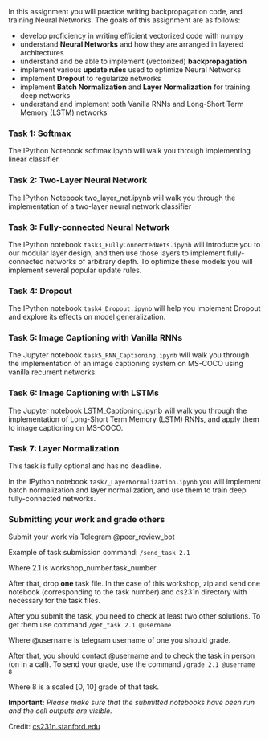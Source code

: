 In this assignment you will practice writing backpropagation code, and training
Neural Networks. The goals of this assignment are as follows:

- develop proficiency in writing efficient vectorized code with numpy
- understand **Neural Networks** and how they are arranged in layered
  architectures
- understand and be able to implement (vectorized) **backpropagation**
- implement various **update rules** used to optimize Neural Networks
- implement **Dropout** to regularize networks
- implement **Batch Normalization** and **Layer Normalization** for training deep networks
- understand and implement both Vanilla RNNs and Long-Short Term Memory (LSTM) networks


### Task 1: Softmax
The IPython Notebook softmax.ipynb will walk you through implementing linear classifier.

### Task 2: Two-Layer Neural Network
The IPython Notebook two_layer_net.ipynb will walk you through the implementation of a two-layer neural network classifier

### Task 3: Fully-connected Neural Network
The IPython notebook `task3_FullyConnectedNets.ipynb` will introduce you to our
modular layer design, and then use those layers to implement fully-connected
networks of arbitrary depth. To optimize these models you will implement several
popular update rules.

### Task 4: Dropout
The IPython notebook `task4_Dropout.ipynb` will help you implement Dropout and explore
its effects on model generalization.

### Task 5: Image Captioning with Vanilla RNNs
The Jupyter notebook `task5_RNN_Captioning.ipynb` will walk you through the implementation of
an image captioning system on MS-COCO using vanilla recurrent networks.

### Task 6: Image Captioning with LSTMs
The Jupyter notebook LSTM_Captioning.ipynb will walk you through the implementation of
Long-Short Term Memory (LSTM) RNNs, and apply them to image captioning on MS-COCO.

### Task 7: Layer Normalization
This task is fully optional and has no deadline.

In the IPython notebook `task7_LayerNormalization.ipynb` you will implement batch
normalization and layer normalization, and use them to train deep fully-connected networks.

### Submitting your work and grade others

Submit your work via Telegram @peer_review_bot

Example of task submission command:
```/send_task 2.1```

Where 2.1 is workshop_number.task_number.

After that, drop **one** task file. In the case of this workshop, zip and send one notebook (corresponding to the task number)
and cs231n directory with necessary for the task files.

After you submit the task, you need to check at least two other solutions. To get them use command
```/get_task 2.1 @username```

Where @username is telegram username of one you should grade.

After that, you should contact @username and to check the task in person (on in a call). To send your grade, use the command
```/grade 2.1 @username 8```

Where 8 is a scaled [0, 10] grade of that task.

**Important:** _Please make sure that the submitted notebooks have been run and the cell outputs are visible._


Credit: [cs231n.stanford.edu](http://cs231n.stanford.edu)
